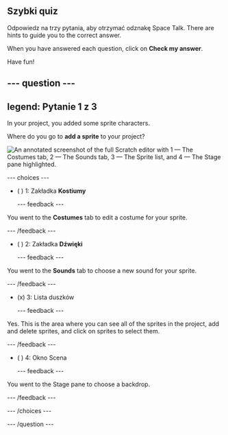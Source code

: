 ## Szybki quiz

Odpowiedz na trzy pytania, aby otrzymać odznakę Space Talk. There are hints to guide you to the correct answer.

When you have answered each question, click on **Check my answer**.

Have fun!

--- question ---
---
legend: Pytanie 1 z 3
---

In your project, you added some sprite characters.

Where do you go to **add a sprite** to your project?

![An annotated screenshot of the full Scratch editor with 1 — The Costumes tab, 2 — The Sounds tab, 3 — The Sprite list, and 4 — The Stage pane highlighted.](images/question1.png)

--- choices ---

- ( ) 1: Zakładka **Kostiumy**

  --- feedback ---

You went to the **Costumes** tab to edit a costume for your sprite.

  --- /feedback ---

- ( ) 2: Zakładka **Dźwięki**

  --- feedback ---

You went to the **Sounds** tab to choose a new sound for your sprite.

  --- /feedback ---

- (x) 3: Lista duszków

  --- feedback ---

Yes. This is the area where you can see all of the sprites in the project, add and delete sprites, and click on sprites to select them.

  --- /feedback ---

- ( ) 4: Okno Scena

  --- feedback ---

You went to the Stage pane to choose a backdrop.

  --- /feedback ---

--- /choices ---

--- /question ---

